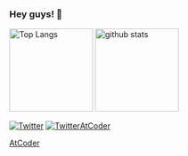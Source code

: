 ### Hey guys! 👋

<p align="left"> 
  <img alt="Top Langs" height="150px" src="https://github-readme-stats.vercel.app/api/top-langs/?username=light-planck&layout=compact&show_icons=true&theme=tokyonight" />
  <img alt="github stats" height="150px" src="https://github-readme-stats.vercel.app/api?username=light-planck&theme=tokyonight&show_icons=ture" />
</p>

<p>
<a href="https://twitter.com/light_planck" target="_blank"><img alt="Twitter" src="https://img.shields.io/badge/twitter-%231DA1F2.svg?&style=for-the-badge&logo=twitter&logoColor=white" /></a>
<a href="https://atcoder.jp/users/planck16" target="_blank"><img alt="Twitter" src="https://img.atcoder.jp/assets/favicon.png" />AtCoder</a>
</p>
<a href="https://atcoder.jp/users/planck16" target="_blank">AtCoder</a>
